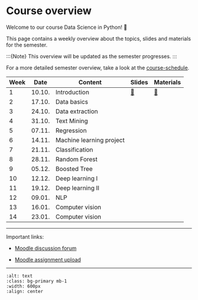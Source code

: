 # Course overview


Welcome to our course Data Science in Python! 👋  

This page contains a weekly overview about the topics, slides and materials for the semester.

:::{Note}
This overview will be updated as the semester progresses.
:::

For a more detailed semester overview, take a look at the [course-schedule](../docs/course-schedule.md). 

|	Week	|	Date	|	Content	|	Slides	|	Materials	|	
|	---	|	---	|	---	|	---	|	---	|	
|	1	|	10.10.	|	Introduction	|	[📑](https://drive.google.com/file/d/1-8T5QvckmSMD8qVMgtzQsZxOUoswsOgk/view?usp=sharing)	|	[📁](../weeks/week1.md)	|	
|	2	|	17.10.	|	Data basics	|		|		|	
|	3	|	24.10.	|	Data extraction	|		|		|	
|	4	|	31.10.	|	Text Mining	|		|		|	
|	5	|	07.11.	|	Regression	|		|		|	
|	6	|	14.11.	|	Machine learning project	|		|		|	
|	7	|	21.11.	|	Classification	|		|		|	
|	8	|	28.11.	|	Random Forest	|		|		|	
|	9	|	05.12.	|	Boosted Tree	|		|		|	
|	10	|	12.12.	|	Deep learning I	|		|		|	
|	11	|	19.12.	|	Deep learning II	|		|		|	
|	12	|	09.01.	|	NLP	|		|		|	
|	13	|	16.01.	|	Computer vision	|		|		|	
|	14	|	23.01.	|	Computer vision	|		|		|	

---

Important links:

- [Moodle discussion forum]()

- [Moodle assignment upload]()

---


```{image} ../_static/img/course-overview.png
:alt: text
:class: bg-primary mb-1
:width: 600px
:align: center
```
